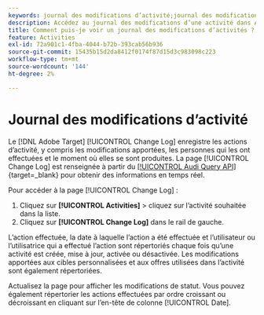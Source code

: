```yaml
---
keywords: journal des modifications d’activité;journal des modifications
description: Accédez au journal des modifications d’une activité dans Adobe [!DNL Target] pour consulter un enregistrement indiquant qui a modifié vos activités et quand les modifications se sont produites.
title: Comment puis-je voir un journal des modifications d’activités ?
feature: Activities
exl-id: 72a901c1-4fba-4044-b72b-393cab56b936
source-git-commit: 15435b15d2da8412f0174f87d15d3c983098c223
workflow-type: tm+mt
source-wordcount: '144'
ht-degree: 2%

---
```


# Journal des modifications d’activité

Le [!DNL Adobe Target] [!UICONTROL Change Log] enregistre les actions d’activité, y compris les modifications apportées, les personnes qui les ont effectuées et le moment où elles se sont produites. La page [!UICONTROL Change Log] est renseignée à partir du [[!UICONTROL Audi Query API]](https://experienceleague.adobe.com/fr/docs/experience-platform/landing/governance-privacy-security/audit-logs/audit-api/overview){target=_blank} pour obtenir des informations en temps réel.

Pour accéder à la page [!UICONTROL Change Log] :

1. Cliquez sur **[!UICONTROL Activities]** > cliquez sur l’activité souhaitée dans la liste.
1. Cliquez sur **[!UICONTROL Change Log]** dans le rail de gauche.

L’action effectuée, la date à laquelle l’action a été effectuée et l’utilisateur ou l’utilisatrice qui a effectué l’action sont répertoriés chaque fois qu’une activité est créée, mise à jour, activée ou désactivée. Les modifications apportées aux cibles personnalisées et aux offres utilisées dans l’activité sont également répertoriées.

Actualisez la page pour afficher les modifications de statut. Vous pouvez également répertorier les actions effectuées par ordre croissant ou décroissant en cliquant sur l’en-tête de colonne [!UICONTROL Date].
